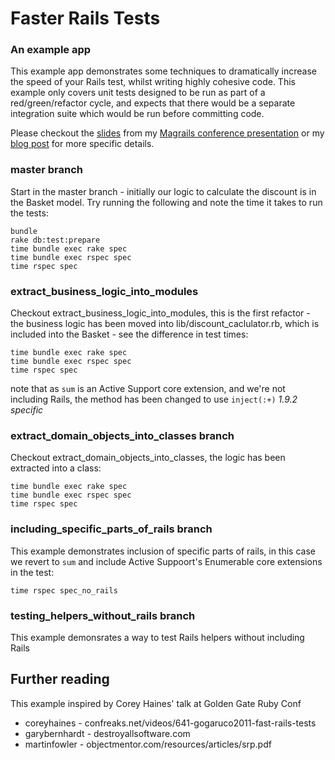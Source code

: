 # Faster Rails Tests
### An example app

This example app demonstrates some techniques to dramatically increase
the speed of your Rails test, whilst writing highly cohesive code.  This
example only covers unit tests designed to be run as part of a red/green/refactor cycle, and expects that there would be a separate
integration suite which would be run before committing code.

Please checkout the
[slides]('https://github.com/seenmyfate/faster_rails_tests_presentation')
from my [Magrails conference presentation]('http://www.magrails.com') or
my [blog post]('http://tom-clements.com') for more specific details.

### master branch
Start in the master branch - initially our logic to calculate the discount is in the Basket model. Try running the following and note the time it takes to run the tests:

    bundle
    rake db:test:prepare
    time bundle exec rake spec
    time bundle exec rspec spec
    time rspec spec

### extract_business_logic_into_modules
Checkout extract_business_logic_into_modules, this is the first refactor - the business logic has been moved into lib/discount_caclulator.rb, which is included into the Basket - see the difference in test times:

    time bundle exec rake spec
    time bundle exec rspec spec
    time rspec spec

note that as `sum` is an Active Support core extension, and we're not including Rails, the method has been changed to use `inject(:+)` _1.9.2 specific_

### extract_domain_objects_into_classes branch
Checkout extract_domain_objects_into_classes, the logic has been
extracted into a class:

    time bundle exec rake spec
    time bundle exec rspec spec
    time rspec spec


### including_specific_parts_of_rails branch

This example demonstrates inclusion of specific parts of rails, in this case we
revert to `sum` and include Active Suppoort's Enumerable core
extensions in the test:

    time rspec spec_no_rails


### testing_helpers_without_rails branch

This example demonsrates a way to test Rails helpers without including
Rails

## Further reading

This example inspired by Corey Haines' talk at Golden Gate Ruby Conf

* coreyhaines - confreaks.net/videos/641-gogaruco2011-fast-rails-tests
* garybernhardt - destroyallsoftware.com
* martinfowler - objectmentor.com/resources/articles/srp.pdf


